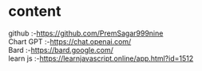 # content
github	  :-https://github.com/PremSagar999nine <br>
Chart GPT :-https://chat.openai.com/ <br>
Bard      :-https://bard.google.com/ <br>
learn js  :-https://learnjavascript.online/app.html?id=1512 <br>
